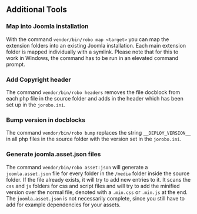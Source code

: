 ## Additional Tools
### Map into Joomla installation
With the command `vendor/bin/robo map <target>` you can map the extension folders into an existing Joomla installation. Each main extension folder is mapped individually with a symlink. Please note that for this to work in Windows, the command has to be run in an elevated command prompt.

### Add Copyright header
The command `vendor/bin/robo headers` removes the file docblock from each php file in the source folder and adds in the header which has been set up in the `jorobo.ini`.

### Bump version in docblocks
The command `vendor/bin/robo bump` replaces the string `__DEPLOY_VERSION__` in all php files in the source folder with the version set in the `jorobo.ini`.

### Generate joomla.asset.json files
The command `vendor/bin/robo asset:json` will generate a `joomla.asset.json` file for every folder in the `/media` folder inside the source folder. If the file already exists, it will try to add new entries to it. It scans the `css` and `js` folders for css and script files and will try to add the minified version over the normal file, denoted with a `.min.css` or `.min.js` at the end. The `joomla.asset.json` is not necessarily complete, since you still have to add for example dependencies for your assets.
